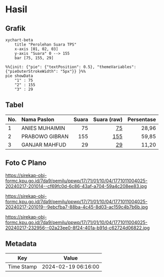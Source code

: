 # Hasil

## Grafik

```mermaid
xychart-beta
    title "Perolehan Suara TPS"
    x-axis [01, 02, 03]
    y-axis "Suara" 0 --> 155
    bar [75, 155, 29]
```

```mermaid
%%{init: {"pie": {"textPosition": 0.5}, "themeVariables": {"pieOuterStrokeWidth": "5px"}} }%%
pie showData
    "1" : 75
    "2" : 155
    "3" : 29
```

## Tabel

| No. | Nama Paslon    | Suara | Suara (raw) | Persentase |
|:--- |:-------------- | -----:| -----------:| ----------:|
| 1   | ANIES MUHAIMIN | 75    | [75][p-1]   | 28,96      |
| 2   | PRABOWO GIBRAN | 155   | [155][p-2]  | 59,85      |
| 3   | GANJAR MAHFUD  | 29    | [29][p-3]   | 11,20      |


[p-1]: https://github.com/gigit-pemilu/pemilu-2024-17-bengkulu/blob/main/pilpres/hitung-suara/sub/17-bengkulu/sub/71-kota-bengkulu/sub/01-selebar/sub/1004-bumi-ayu/sub/025-tps/sub/paslon-1.txt
[p-2]: https://github.com/gigit-pemilu/pemilu-2024-17-bengkulu/blob/main/pilpres/hitung-suara/sub/17-bengkulu/sub/71-kota-bengkulu/sub/01-selebar/sub/1004-bumi-ayu/sub/025-tps/sub/paslon-2.txt
[p-3]: https://github.com/gigit-pemilu/pemilu-2024-17-bengkulu/blob/main/pilpres/hitung-suara/sub/17-bengkulu/sub/71-kota-bengkulu/sub/01-selebar/sub/1004-bumi-ayu/sub/025-tps/sub/paslon-3.txt

## Foto C Plano

https://sirekap-obj-formc.kpu.go.id/7da9/pemilu/ppwp/17/71/01/10/04/1771011004025-20240217-201014--cf69fc0d-6c86-43af-a704-59a4c208ee83.jpg

https://sirekap-obj-formc.kpu.go.id/7da9/pemilu/ppwp/17/71/01/10/04/1771011004025-20240217-201019--9ebcfba7-88ba-4c45-8d03-ac159c4b7b6b.jpg

https://sirekap-obj-formc.kpu.go.id/7da9/pemilu/ppwp/17/71/01/10/04/1771011004025-20240217-232956--02a23ee0-8f24-401a-b91d-c62724d06822.jpg


## Metadata

| Key        | Value               |
| ---------- | ------------------- |
| Time Stamp | 2024-02-19 06:16:00 |



